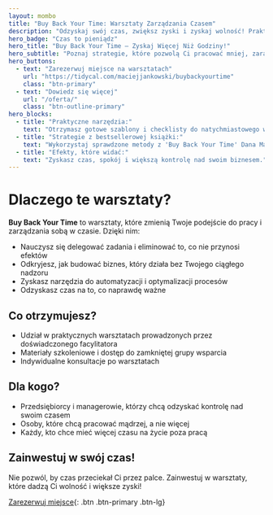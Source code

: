 ```yaml
---
layout: mombo
title: "Buy Back Your Time: Warsztaty Zarządzania Czasem"
description: "Odzyskaj swój czas, zwiększ zyski i zyskaj wolność! Praktyczne warsztaty dla przedsiębiorców i managerów."
hero_badge: "Czas to pieniądz"
hero_title: "Buy Back Your Time – Zyskaj Więcej Niż Godziny!"
hero_subtitle: "Poznaj strategie, które pozwolą Ci pracować mniej, zarabiać więcej i żyć pełnią życia."
hero_buttons:
  - text: "Zarezerwuj miejsce na warsztatach"
    url: "https://tidycal.com/maciejjankowski/buybackyourtime"
    class: "btn-primary"
  - text: "Dowiedz się więcej"
    url: "/oferta/"
    class: "btn-outline-primary"
hero_blocks:
  - title: "Praktyczne narzędzia:"
    text: "Otrzymasz gotowe szablony i checklisty do natychmiastowego wdrożenia."
  - title: "Strategie z bestsellerowej książki:"
    text: "Wykorzystaj sprawdzone metody z 'Buy Back Your Time' Dana Martella."
  - title: "Efekty, które widać:"
    text: "Zyskasz czas, spokój i większą kontrolę nad swoim biznesem."
---
```


# Dlaczego te warsztaty?

**Buy Back Your Time** to warsztaty, które zmienią Twoje podejście do pracy i zarządzania sobą w czasie. Dzięki nim:

- Nauczysz się delegować zadania i eliminować to, co nie przynosi efektów
- Odkryjesz, jak budować biznes, który działa bez Twojego ciągłego nadzoru
- Zyskasz narzędzia do automatyzacji i optymalizacji procesów
- Odzyskasz czas na to, co naprawdę ważne

## Co otrzymujesz?

- Udział w praktycznych warsztatach prowadzonych przez doświadczonego facylitatora
- Materiały szkoleniowe i dostęp do zamkniętej grupy wsparcia
- Indywidualne konsultacje po warsztatach

## Dla kogo?

- Przedsiębiorcy i managerowie, którzy chcą odzyskać kontrolę nad swoim czasem
- Osoby, które chcą pracować mądrzej, a nie więcej
- Każdy, kto chce mieć więcej czasu na życie poza pracą

## Zainwestuj w swój czas!

Nie pozwól, by czas przeciekał Ci przez palce. Zainwestuj w warsztaty, które dadzą Ci wolność i większe zyski!

[Zarezerwuj miejsce](https://tidycal.com/maciejjankowski/buybackyourtime){: .btn .btn-primary .btn-lg}